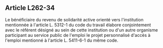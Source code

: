 ## Article L262-34

Le bénéficiaire du revenu de solidarité active orienté vers l'institution mentionnée à l'article L. 5312-1 du
code du travail élabore conjointement avec le référent désigné au sein de cette institution ou d'un autre
organisme participant au service public de l'emploi le projet personnalisé d'accès à l'emploi mentionné à
l'article L. 5411-6-1 du même code.

